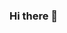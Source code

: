 ### Hi there 👋

<!--
**Viny2y/viny2y** is a ✨ _special_ ✨ repository because its `README.md` (this file) appears on your GitHub profile.

meu nome é keviny
estou estudando no alura
Estou me desenvolvendo na linguagem JavaScript
Utilizo esse espaço para minha organização e compartilhamento dos meu projetos desenvolvidos
Você pode entrar em contato comigo 📫
keviny11felix@gmail.com
@viny2y
